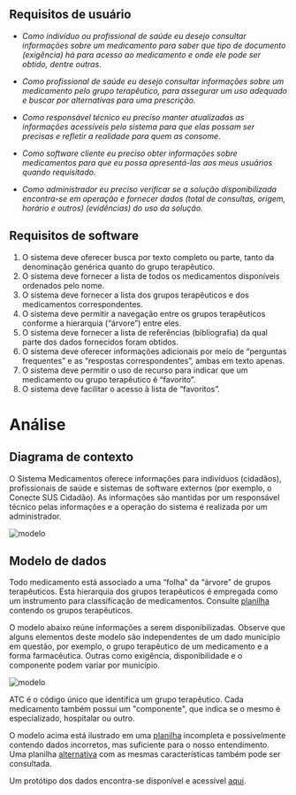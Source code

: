 ## Requisitos de usuário

- _Como indivíduo ou profissional de saúde eu desejo consultar informações sobre um medicamento para saber que tipo de documento (exigência) há para acesso ao medicamento e onde ele pode ser obtido, dentre outras_.

- _Como profissional de saúde eu desejo consultar informações sobre um medicamento pelo grupo terapêutico, para assegurar um uso adequado e buscar por alternativas para uma prescrição_.

- _Como responsável técnico eu preciso manter atualizadas as informações acessíveis pelo sistema para que elas possam ser precisas e refletir a realidade para quem as consome_.

- _Como software cliente eu preciso obter informações sobre medicamentos para que eu possa apresentá-las aos meus usuários quando requisitado._

- _Como administrador eu preciso verificar se a solução disponibilizada encontra-se em operação e fornecer dados (total de consultas, origem, horário e outros) (evidências) do uso da solução._

## Requisitos de software

1. O sistema deve oferecer busca por texto completo ou parte, tanto da denominação genérica quanto do grupo terapêutico.
1. O sistema deve fornecer a lista de todos os medicamentos disponíveis ordenados pelo nome.
1. O sistema deve fornecer a lista dos grupos terapêuticos e dos medicamentos correspondentes.
1. O sistema deve permitir a navegação entre os grupos terapêuticos conforme a hierarquia (“árvore”) entre eles.
1. O sistema deve fornecer a lista de referências (bibliografia) da qual parte dos dados fornecidos foram obtidos.
1. O sistema deve oferecer informações adicionais por meio de “perguntas frequentes” e as “respostas correspondentes”, ambas em texto apenas.
1. O sistema deve permitir o uso de recurso para indicar que um medicamento ou grupo terapêutico é “favorito”.
1. O sistema deve facilitar o acesso à lista de “favoritos”.

# Análise

## Diagrama de contexto

O Sistema Medicamentos oferece informações para indivíduos (cidadãos),
profissionais de saúde e sistemas de software externos (por exemplo, o Conecte SUS Cidadão). As informações são mantidas
por um responsável técnico pelas informações e a operação do sistema é realizada
por um administrador.

![modelo](http://www.plantuml.com/plantuml/proxy?cache=no&src=https://raw.githubusercontent.com/kyriosdata/medicamentos/master/UML/contexto.puml)

## Modelo de dados

Todo medicamento está associado a uma “folha” da “árvore” de grupos terapêuticos. Esta hierarquia dos grupos terapêuticos é empregada
como um instrumento para classificação de medicamentos. Consulte [planilha](https://docs.google.com/spreadsheets/d/1K35ONf_4p2LWjIwenw4T8ufV1Yi1HVl3Wq_laF454Wc/edit?usp=sharing) contendo os grupos terapêuticos.

O modelo abaixo reúne informações a serem disponibilizadas. Observe que alguns elementos deste modelo são independentes de um dado município em questão, por exemplo, o grupo terapêutico de um medicamento e a forma farmacêutica. Outras como exigência, disponibilidade e o componente podem variar por município.

![modelo](http://www.plantuml.com/plantuml/proxy?cache=no&src=https://raw.githubusercontent.com/kyriosdata/medicamentos/master/UML/dados.puml)

ATC é o código único que identifica um grupo terapêutico. Cada medicamento também possui um
"componente", que indica se o mesmo é especializado,
hospitalar ou outro.

O modelo acima está ilustrado em uma [planilha](https://docs.google.com/spreadsheets/d/0B2KOoPbti6jscUZrRk13d2RtbVN4VVBlVi1ITUdORXlsRTB3/edit?resourcekey=0-EMRJxgldWFNg3ElwbnPysw#gid=506244534) incompleta e possivelmente contendo dados incorretos, mas suficiente para o nosso entendimento. Uma planilha [alternativa](https://docs.google.com/spreadsheets/d/1Jd5Xi46n09tDePDtXergs4LRgx9rhUThXXj8xFKpLEQ/edit#gid=500494510) com as mesmas características também pode ser consultada.

Um protótipo dos dados encontra-se disponível e acessível [aqui](http://ec2-18-207-244-242.compute-1.amazonaws.com:8080/swagger-ui.html).
